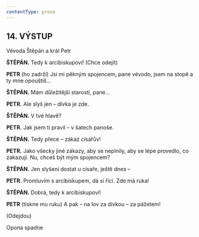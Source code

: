```yaml
---
contentType: prose
---
```


<section>

## 14\. VÝSTUP

Vévoda Štěpán a král Petr

**ŠTĚPÁN.** Tedy k arcibiskupovi! (Chce odejít)

**PETR** (ho zadrží) Jsi mi pěkným spojencem, pane vévodo, jsem na stopě a ty mne opouštíš...

**ŠTĚPÁN.** Mám důležitější starosti, pane...

**PETR.** Ale slyš jen – dívka je zde.

**ŠTĚPÁN.** V tvé hlavě?

**PETR.** Jak jsem ti pravil – v šatech panoše.

**ŠTĚPÁN.** Tedy přece – zákaz císařův!

**PETR.** Jako všecky jiné zákazy, aby se neplnily, aby se lépe provedlo, co zakazují. Nu, chceš být mým spojencem?

**ŠTĚPÁN.** Jen slyšení dostat u císaře, ještě dnes –

**PETR.** Promluvím s arcibiskupem, dá si říci. Zde má ruka!

**ŠTĚPÁN.** Dobrá, tedy k arcibiskupovi!

**PETR** (tiskne mu ruku) A pak – na lov za dívkou – za pážetem! 

(Odejdou)

Opona spadne

</section>
